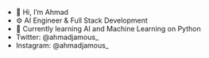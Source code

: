 - 👋 Hi, I’m Ahmad
- ⚙️ AI Engineer & Full Stack Development
- 🌱 Currently learning AI and Machine Learning on Python
- Twitter: @ahmadjamous_
- Instagram: @ahmadjamous_

<!---
ajamous1/ajamous1 is a ✨ special ✨ repository because its `README.md` (this file) appears on your GitHub profile.
You can click the Preview link to take a look at your changes.
--->
